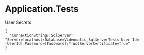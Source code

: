 # Application.Tests

User Secrets
```
{
  "ConnectionStrings:SqlServer": "Server=localhost;Database=Videomatic_SqlServerTests;User Id=[UserId];Password=[Password];TrustServerCertificate=True"
}
```